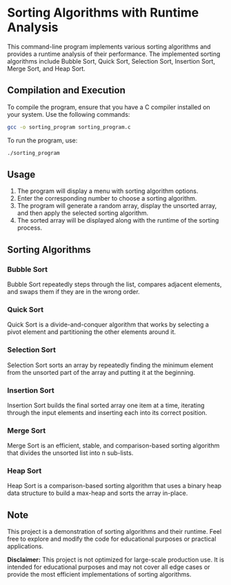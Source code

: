# Sorting Algorithms with Runtime Analysis

This command-line program implements various sorting algorithms and provides a runtime analysis of their performance. The implemented sorting algorithms include Bubble Sort, Quick Sort, Selection Sort, Insertion Sort, Merge Sort, and Heap Sort.

## Compilation and Execution

To compile the program, ensure that you have a C compiler installed on your system. Use the following commands:

```bash
gcc -o sorting_program sorting_program.c
```

To run the program, use:

```bash
./sorting_program
```

## Usage

1. The program will display a menu with sorting algorithm options.
2. Enter the corresponding number to choose a sorting algorithm.
3. The program will generate a random array, display the unsorted array, and then apply the selected sorting algorithm.
4. The sorted array will be displayed along with the runtime of the sorting process.

## Sorting Algorithms

### Bubble Sort

Bubble Sort repeatedly steps through the list, compares adjacent elements, and swaps them if they are in the wrong order.

### Quick Sort

Quick Sort is a divide-and-conquer algorithm that works by selecting a pivot element and partitioning the other elements around it.

### Selection Sort

Selection Sort sorts an array by repeatedly finding the minimum element from the unsorted part of the array and putting it at the beginning.

### Insertion Sort

Insertion Sort builds the final sorted array one item at a time, iterating through the input elements and inserting each into its correct position.

### Merge Sort

Merge Sort is an efficient, stable, and comparison-based sorting algorithm that divides the unsorted list into n sub-lists.

### Heap Sort

Heap Sort is a comparison-based sorting algorithm that uses a binary heap data structure to build a max-heap and sorts the array in-place.

## Note

This project is a demonstration of sorting algorithms and their runtime. Feel free to explore and modify the code for educational purposes or practical applications.

**Disclaimer:** This project is not optimized for large-scale production use. It is intended for educational purposes and may not cover all edge cases or provide the most efficient implementations of sorting algorithms.

